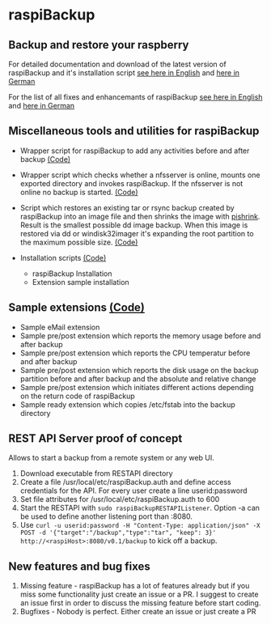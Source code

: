 # raspiBackup

## Backup and restore your raspberry

For detailed documentation and download of the latest version of raspiBackup and it's installation script [see here in English](https://www.linux-tips-and-tricks.de/en/backup) and [here in German](https://www.linux-tips-and-tricks.de/de/raspiBackup)

For the list of all fixes and enhancemants of raspiBackup [see here in English](https://www.linux-tips-and-tricks.de/en/versionhistory) and [here in German](https://www.linux-tips-and-tricks.de/de/versionshistorie)

## Miscellaneous tools and utilities for raspiBackup

* Wrapper script for raspiBackup to add any activities before and after backup [(Code)](https://github.com/framps/raspiBackup/blob/master/helper/raspiBackupWrapper.sh)

* Wrapper script which checks whether a nfsserver is online, mounts one exported directory and invokes raspiBackup. If the nfsserver is not online no backup is started. [(Code)](https://github.com/framps/raspiBackup/blob/master/helper/raspiBackupNfsWrapper.sh)

* Script which restores an existing tar or rsync backup created by raspiBackup into an image file and then shrinks the image with [pishrink](https://github.com/Drewsif/PiShrink). Result is the smallest possible dd image backup. When this image is restored via dd or windisk32imager it's expanding the root partition to the maximum possible size. [(Code)](https://github.com/framps/raspiBackup/blob/master/helper/raspiBackupRestore2Image.sh)

* Installation scripts [(Code)](https://github.com/framps/raspiBackup/tree/master/installation)
  * raspiBackup Installation
  * Extension sample installation

## Sample extensions [(Code)](https://github.com/framps/raspiBackup/tree/master/extensions)
* Sample eMail extension
* Sample pre/post extension which reports the memory usage before and after backup
* Sample pre/post extension which reports the CPU temperatur before and after backup
* Sample pre/post extension which reports the disk usage on the backup partition before and after backup and the absolute and relative change
* Sample pre/post extension which initiates different actions depending on the return code of raspiBackup
* Sample ready extension which copies /etc/fstab into the backup directory

## REST API Server proof of concept

Allows to start a backup from a remote system or any web UI.
1. Download executable from RESTAPI directory
2. Create a file /usr/local/etc/raspiBackup.auth and define access credentials for the API. For every user create a line userid:password
3. Set file attributes for /usr/local/etc/raspiBackup.auth to 600
4. Start the RESTAPI with ```sudo raspiBackupRESTAPIListener```. Option -a can be used to define another listening port than :8080.
5. Use ```curl -u userid:password -H "Content-Type: application/json" -X POST -d '{"target":"/backup","type":"tar", "keep": 3}' http://<raspiHost>:8080/v0.1/backup``` to kick off a backup.

## New features and bug fixes

1. Missing feature - raspiBackup has a lot of features already but if you miss some functionality just create an issue or a PR. I suggest to create an issue first in order to discuss the missing feature before start coding.
2. Bugfixes - Nobody is perfect. Either create an issue or just create a PR
